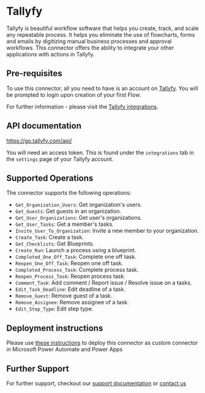 
# Tallyfy

Tallyfy is beautiful workflow software that helps you create, track, and scale any repeatable process. It helps you eliminate the use of flowcharts, forms and emails by digitizing manual business processes and approval workflows. This connector offers the ability to integrate your other applications with actions in Tallyfy.

## Pre-requisites

To use this connector, all you need to have is an account on [Tallyfy](https://go.tallyfy.com/). You will be prompted to login upon creation of your first Flow.

For further information - please visit the [Tallyfy integrations](https://tallyfy.com/integrations/).

## API documentation

https://go.tallyfy.com/api/

You will need an access token. This is found under the `integrations` tab in the `settings` page of your Tallyfy account.

## Supported Operations

The connector supports the following operations:

* ```Get_Organization_Users```: Get organization's users.
* ```Get_Guests```: Get guests in an organization.
* ```Get_User_Organizations```: Get user's organizations.
* ```Get_User_Tasks```: Get a member's tasks.
* ```Invite_User_To_Organization```: Invite a new member to your organization.
* ```Create_Task```: Create a task.
* ```Get_Checklists```: Get Blueprints.
* ```Create_Run```: Launch a process using a blueprint.
* ```Completed_One_Off_Task```: Complete one off task.
* ```Reopen_One_Off_Task```: Reopen one off task.
* ```Completed_Process_Task```: Complete process task.
* ```Reopen_Process_Task```: Reopen process task.
* ```Comment_Task```: Add comment / Report issue / Resolve issue on a tasks.
* ```Edit_Task_Deadline```: Edit deadline of a task.
* ```Remove_Guest```: Remove guest of a task.
* ```Remove_Assignee```: Remove assignee of a task.
* ```Edit_Step_Type```: Edit step type.

## Deployment instructions

Please use [these instructions](https://docs.microsoft.com/en-us/connectors/custom-connectors/paconn-cli) to deploy this connector as custom connector in Microsoft Power Automate and Power Apps

## Further Support

For further support, checkout our [support documentation](https://support.tallyfy.com/) or [contact us](https://tallyfy.com/contact-us/)

